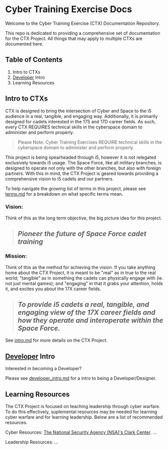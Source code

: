 # Cyber Training Exercise Docs

Welcome to the Cyber Training Exercise (CTX) Documentation Repository.

This repo is dedicated to providing a comprehensive set of documentation for the CTX Project. All things that may apply to multiple CTXs are documented here.

## Table of Contents

1. Intro to CTXs
1. [Developer](terms.md "Someone who contributes to the CTX Project's code or documentation.") Intro
1. Learning Resources

## Intro to CTXs

CTX is designed to bring the intersection of Cyber and Space to the i5 audience in a real, tangible, and engaging way. Additionally, it is primarily designed for cadets interested in the 17S and 17D career fields. As such, every CTX REQUIRES technical skills in the cyberspace domain to administer and perform properly.

> Please Note: Cyber Training Exercises REQUIRE technical skills in the cyberspace domain to administer and perform properly.

This project is being spearheaded through i5, however it is not relegated exclusively towards i5 usage. The Space Force, like all military branches, is designed to operate not only with the other branches, but also with foreign partners. With this in mind, the CTX Project is geared towards providing a comprehensive vision to i5 cadets and our partners.

To help navigate the growing list of terms in this project, please see [terms.md](terms.md) for a breakdown on what specific terms mean.

### Vision:

Think of this as the long term objective, the big picture idea for this project.


> ## *Pioneer the future of Space Force cadet training*


### Mission:

Think of this as the method for achieving the vision. If you take anything home about the CTX Project, it is meant to be "real" as in true to the real world; "tangible" as in something the cadets can physically engage with (ie. not just mental games); and "engaging" in that it grabs your attention, holds it, and excites you about the 17X career fields.


> ## *To provide i5 cadets a real, tangible, and engaging view of the 17X career fields and how they operate and interoperate within the Space Force.*


See [intro.md](intro.md) for more details on the CTX Project.

## [Developer](terms.md "Someone who contributes to the CTX Project's code or documentation.") Intro

Interested in becoming a Developer?

Please see [developer_intro.md](developer_intro.md) for a intro to being a Developer/Designer.

## Learning Resources

The CTX Project is focused on teaching leadership through cyber warfare. To do this effectively, suplemental resources may be needed for learning cyber warfare and for learning leadership. Below are a list of recommended resources.

Cyber Resources:
[The National Security Agency (NSA)'s Clark Center](https://clark.center/home).
...

Leadership Resources:
...